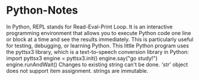 # Python-Notes
In Python, REPL stands for Read-Eval-Print Loop. It is an interactive programming environment that allows you to execute Python code one line or block at a time and see the results immediately. This is particularly useful for testing, debugging, or learning Python.
This little Python program uses the pyttsx3 library, which is a text-to-speech conversion library in Python: 
import pyttsx3 
engine = pyttsx3.init() 
engine.say("go study!") 
engine.runAndWait()
Changes to existing string can't be done.
'str' object does not support item assignment.
strings are immutable.

